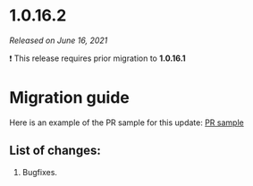 # 1.0.16.2

*Released on June 16, 2021*

:exclamation: This release requires prior migration to **1.0.16.1**

# **Migration guide**

Here is an example of the PR sample for this update: [PR sample](https://github.com/Banuba/ve-sdk-android-integration-sample/pull/101)

## List of changes:

1. Bugfixes.

